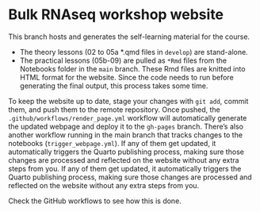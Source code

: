 # Bulk RNAseq workshop website

This branch hosts and generates the self-learning material for the course.

- The theory lessons (02 to 05a *.qmd files in `develop`) are stand-alone.
- The practical lessons (05b-09) are pulled as `*Rmd` files from the Notebooks folder in the `main` branch. These Rmd files are knitted into HTML format for the website. Since the code needs to run before generating the final output, this process takes some time.

To keep the website up to date, stage your changes with `git add`, commit them, and push them to the remote repository. Once pushed, the `.github/workflows/render_page.yml` workflow will automatically generate the updated webpage and deploy it to the `gh-pages` branch. There’s also another workflow running in the main branch that tracks changes to the notebooks (`trigger_webpage.yml`). If any of them get updated, it automatically triggers the Quarto publishing process, making sure those changes are processed and reflected on the website without any extra steps from you. If any of them get updated, it automatically triggers the Quarto publishing process, making sure those changes are processed and reflected on the website without any extra steps from you.

Check the GitHub workflows to see how this is done. 
